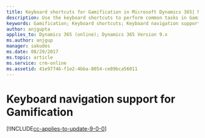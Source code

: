 ```yaml
---
title: Keyboard shortcuts for Gamification in Microsoft Dynamics 365| Microsoft Docs
description: Use the keyboard shortcuts to perform common tasks in Gamification in Microsoft Dynamics 365
keywords: Gamification; Keyboard shortcuts; Keyboard navigation support, Microsoft Dynamics 365
author: anjgupta
applies_to: Dynamics 365 (online); Dynamics 365 Version 9.x
ms.author: anjgup
manager: sakudes
ms.date: 08/29/2017
ms.topic: article
ms.service: crm-online
ms.assetid: 41e97746-f1e2-4bba-8054-ce89bca56011
---
```


# Keyboard navigation support for Gamification

[!INCLUDE[cc-applies-to-update-9-0-0](../includes/cc_applies_to_update_9_0_0.md)]